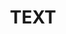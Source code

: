 ---
number: "78"
title: "TEXT"
pubDate: "2015-08-04"
description: "TEXT"
enclosure_link: "URL"
enclosure_length: "TEXT"
duration: "TEXT"
published: "false"
---